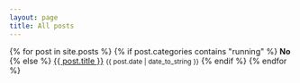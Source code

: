```yaml
---
layout: page
title: All posts
---
```


{% for post in site.posts %}
  {% if post.categories contains "running" %}
    <b>No</b>
  {% else %}
    <a href="{{ post.url }}">{{ post.title }}</a> <small>{{ post.date | date_to_string }}</small>
  {% endif %}
{% endfor %}